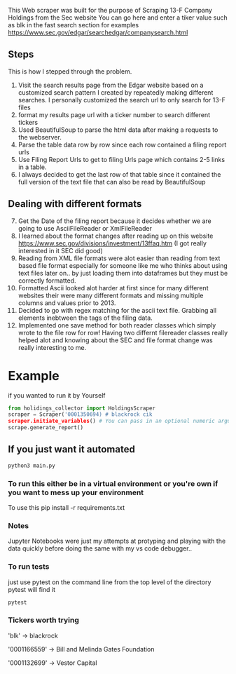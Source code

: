 This Web scraper was built for the purpose of Scraping 13-F Company Holdings from the Sec website
You can go here and enter a tiker value such as blk in the fast search section for examples
https://www.sec.gov/edgar/searchedgar/companysearch.html

## Steps

This is how I stepped through the problem.

1. Visit the search results page from the Edgar website based on a customized search
   pattern I created by repeatedly making different searches. I personally customized the search url to only search for 13-F files
2. format my results page url with a ticker number to search different tickers
3. Used BeautifulSoup to parse the html data after making a requests to the webserver.
4. Parse the table data row by row since each row contained a filing report urls
5. Use Filing Report Urls to get to filing Urls page which contains 2-5 links in a table.
6. I always decided to get the last row of that table since it contained the full version of the text file that can also be read by BeautifulSoup

## Dealing with different formats

7. Get the Date of the filing report because it decides whether we are going to use AsciiFileReader or XmlFileReader
8. I learned about the format changes after reading up on this website https://www.sec.gov/divisions/investment/13ffaq.htm (I got really interested in it SEC did good)
9. Reading from XML file formats were alot easier than reading from text based file format especially for someone like me who thinks about using text files
   later on.. by just loading them into dataframes but they must be correctly formatted.
10. Formatted Ascii looked alot harder at first since for many different websites their were many different formats and missing multiple columns and values prior to 2013.
11. Decided to go with regex matching for the ascii text file. Grabbing all elements inebtween the <BODY> tags of the filing data.
12. Implemented one save method for both reader classes which simply wrote to the file row for row!
    Having two differnt filereader classes really helped alot and knowing about the SEC and file format change was really interesting to me.

# Example

if you wanted to run it by Yourself

```python
from holidings_collector import HoldingsScraper
scraper = Scraper('0001350694) # blackrock cik
scraper.initiate_variables() # You can pass in an optional numeric argument which decides how many reports to get
scrape.generate_report()

```

## If you just want it automated

```python
python3 main.py
```

### To run this either be in a virtual environment or you're own if you want to mess up your environment

To use this pip install -r requirements.txt

### Notes

Jupyter Notebooks were just my attempts at protyping and playing with the data quickly before doing the same with my vs code debugger..

### To run tests

just use pytest on the command line from the top level of the directory pytest will find it

```python
pytest
```

### Tickers worth trying

'blk' -> blackrock

'0001166559' -> Bill and Melinda Gates Foundation

'0001132699' -> Vestor Capital
